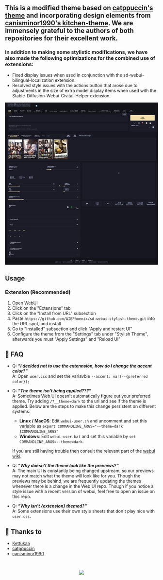## This is a modified theme based on [catppuccin's theme](https://github.com/catppuccin/stable-diffusion-webui) and incorporating design elements from [canisminor1990's kitchen-theme](https://github.com/canisminor1990/sd-web-ui-kitchen-theme). We are immensely grateful to the authors of both repositories for their excellent work. 


### In addition to making some stylistic modifications, we have also made the following optimizations for the combined use of extensions:


- Fixed display issues when used in conjunction with the sd-webui-bilingual-localization extension.
- Resolved style issues with the actions button that arose due to adjustments in the size of extra model display items when used with the Stable-Diffusion-Webui-Civitai-Helper extension.


<p align="center">
	<img src="https://github.com/AIEPhoenix/sd-webui-stylish-theme/blob/main/assets/res.png"/>
</p>


## Usage
### Extension (Recommended)
1. Open WebUI
2. Click on the "Extensions" tab 
3. Click on the "Install from URL" subsection 
4. Paste `https://github.com/AIEPhoenix/sd-webui-stylish-theme.git` into the URL spot, and install
5. Go to "Installed" subsection and click "Apply and restart UI"
6. Configure the theme from the "Settings" tab under "Stylish Theme", afterwards you must "Apply Settings" and "Reload UI"


## 🙋 FAQ

-	Q: **_"I decided not to use the extennsion, how do I change the accent color?"_**\
	A: Open `user.css` and set the variavble `--accent: var(--{preferred color});`
	
-	Q: **_"The theme isn't being applied???"_**\
	A: Sometimes Web UI doesn't automatically figure out your preferred theme. Try adding `/?__theme=dark` to the url and see if the theme is applied. Below are the steps to make this change persistent on different systems:
	- **Linux / MacOS**: Edit `webui-user.sh` and uncomment and set this variable as `export COMMANDLINE_ARGS="--theme=dark $COMMANDLINE_ARGS"`
	- **Windows**: Edit `webui-user.bat` and set this variable by `set COMMANDLINE_ARGS=--theme=dark`. 
	
	If you are still having trouble then consult the relevant part of the [webui wiki](https://github.com/AUTOMATIC1111/stable-diffusion-webui/wiki/Features#usercss). 
	
-	Q: **_"Why doesn't the theme look like the previews?"_**\
	A: The main UI is constantly being changed upstream, so our previews may not match what the theme will look like for you. Though the previews may be behind, we are frequently updating the themes whenever there is a change in the Web UI repo. Though if you notice a style issue with a recent version of webui, feel free to open an issue on this repo.    
	
-	Q: **_"Why isn't {extension} themed?"_**\
	A: Some extensions use their own style sheets that don't play nice with `user.css`.

## 💝 Thanks to

- [Kettukaa](https://github.com/Kettukaa)
- [catppuccin](https://github.com/catppuccin)
- [canisminor1990](https://github.com/canisminor1990)

&nbsp;

<p align="center">
	<a href="https://github.com/catppuccin/catppuccin/blob/main/LICENSE"><img src="https://img.shields.io/static/v1.svg?style=for-the-badge&label=License&message=MIT&logoColor=d9e0ee&colorA=363a4f&colorB=b7bdf8"/></a>
</p>
